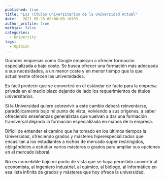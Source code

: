 ```yaml
---
published: true
title: "Los Títulos Universitarios de la Universidad Actual"
date:   2021-05-28 00:00:00 +0100
author_profile: true
mathjax: false
categories:
  - University
tags:
  - Opinion
---
```


Grandes empresas como Google empiezan a ofrecer formación especializada a bajo coste. Se busca ofrecer una formación más adecuada a sus necesidades, a un menor coste y en menor tiempo que la que actualmente ofrecen las universidades.

Es fácil predecir que se convertirá en el estándar de facto para la empresa privada en el medio plazo dejando de lado los requerimientos de títulos universitarios.

Si la Universidad quiere sobrevivir a este cambio deberá reinventarse, paradójicamente bajo mi punto de vista, volviendo a sus orígenes, a saber ofreciendo enseñanzas generalistas que vuelvan a dar una formación transversal dejando la formación especializada en manos de la empresa.

Difícil de entender el camino que ha tomado en los últimos tiempos la Universidad, ofreciendo grados y másteres hiperespecializados que encasillan a los estudiantes a nichos de mercado super restringidos, obligándoles a estudiar varios másteres o grados para ampliar sus opciones en el mercado laboral.

No es concebible bajo mi punto de vista que se haya permitido convertir al economista, al ingeniero industrial, al químico, al biólogo, al informático en esa lista infinita de grados y másteres que hoy ofrece la universidad.
